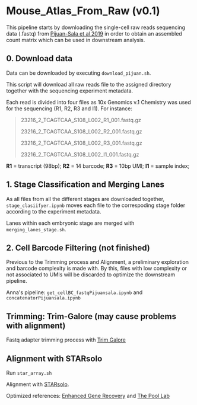 # Mouse_Atlas_From_Raw (v0.1)
This pipeline starts by downloading the single-cell raw reads sequencing data (.fastq) from [Pijuan-Sala et al 2019](https://www.nature.com/articles/s41586-019-0933-9) in order to obtain an assembled count matrix which can be used in downstream analysis.

## 0. Download data
Data can be downloaded by executing `download_pijuan.sh`.

This script will download all raw reads file to the assigned directory together with the sequencing experiment metadata.

Each read is divided into four files as 10x Genomics v.1 Chemistry was used for the sequencing (R1, R2, R3 and I1). For instance:

> 23216_2_TCAGTCAA_S108_L002_R1_001.fastq.gz
> 
> 23216_2_TCAGTCAA_S108_L002_R2_001.fastq.gz
> 
> 23216_2_TCAGTCAA_S108_L002_R3_001.fastq.gz
> 
> 23216_2_TCAGTCAA_S108_L002_I1_001.fastq.gz

**R1** = transcript (98bp); 
**R2** = 14 barcode; 
**R3** = 10bp UMI;
**I1** = sample index; 

## 1. Stage Classification and Merging Lanes
As all files from all the different stages are downloaded together, `stage_clasiifyer.ipynb` moves each file to the correspoding stage folder according to the experiment metadata.

Lanes within each embryonic stage are merged with `merging_lanes_stage.sh`.

## 2. Cell Barcode Filtering (not finished)
Previous to the Trimming process and Alignment, a preliminary exploration and barcode complexity is made with. By this, files with low complexity or not associated to UMIs will be discarded to optimize the downstream pipeline.

Anna's pipeline: `get_cellBC_fastqPijuansala.ipynb` and `concatenatorPijuansala.ipynb`

## Trimming: Trim-Galore (may cause problems with alignment)
Fastq adapter trimming process with [Trim Galore](https://github.com/FelixKrueger/TrimGalore)

## Alignment with STARsolo

Run `star_array.sh`

Alignment with [STARsolo](https://github.com/alexdobin/STAR/blob/master/docs/STARsolo.md).

Optimized references: [Enhanced Gene Recovery](https://www.biorxiv.org/content/10.1101/2022.04.26.489449v1.full) and [The Pool Lab](https://www.thepoollab.org/resources)

